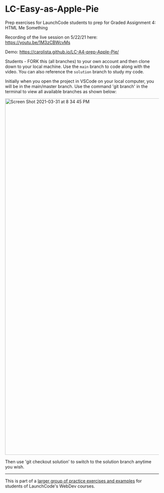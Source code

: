 # LC-Easy-as-Apple-Pie
Prep exercises for LaunchCode students to prep for Graded Assignment 4: HTML Me Something

Recording of the live session on 5/22/21 here: https://youtu.be/1M3zCBWcvMs

Demo: https://carolista.github.io/LC-A4-prep-Apple-Pie/

Students - FORK this (all branches) to your own account and then clone down to your local machine. Use the `main` branch to code along with the video. You can also reference the `solution` branch to study my code.

Initially when you open the project in VSCode on your local computer, you will be in the main/master branch. Use the command 'git branch' in the terminal to view all available branches as shown below:

<img width="1167" alt="Screen Shot 2021-03-31 at 8 34 45 PM" src="https://user-images.githubusercontent.com/55961845/113317047-98d8d000-92d4-11eb-9f31-58fd11865f7e.png">

Then use 'git checkout solution' to switch to the solution branch anytime you wish.

---

This is part of a [larger group of practice exercises and examples](https://carolista.github.io/student-resources/) for students of LaunchCode's WebDev courses.